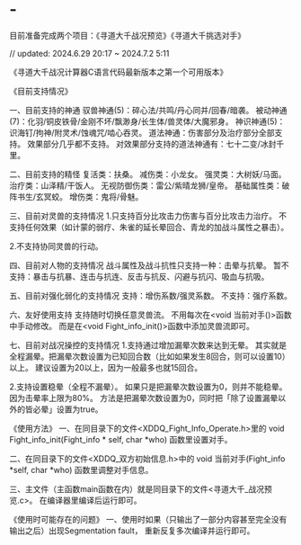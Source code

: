 # -
目前准备完成两个项目：《寻道大千战况预览》《寻道大千挑选对手》

// updated: 2024.6.29 20:17 ~ 2024.7.2 5:11

《寻道大千战况计算器C语言代码最新版本之第一个可用版本》


《目前支持情况》

一、目前支持的神通
驭兽神通(5)：碎心法/共鸣/丹心同并/回春/暗袭。
被动神通(7)：化羽/铜皮铁骨/金刚不坏/飘渺身/长生体/兽灵体/大魔邪身。
神识神通(5)：识海钉/拘神/附灵术/蚀魂咒/啮心吞灵。
道法神通：伤害部分及治疗部分全部支持。
效果部分几乎都不支持。
对效果部分支持的道法神通有：七十二变/冰封千里。


二、目前支持的精怪
复活类：扶桑。
减伤类：小龙女。
强灵类：大树妖/马面。
治疗类：山泽精/干饭人。
无视防御伤类：雷公/紫晴龙狮/皇帝。
基础属性类：破阵书生/玄冥蛟。
增伤类：鬼将/骨魅。


三、目前对灵兽的支持情况
1.只支持百分比攻击力伤害与百分比攻击力治疗。
不支持任何效果（如计蒙的弱疗、朱雀的延长晕回合、青龙的加战斗属性之暴击）。

2.不支持协同灵兽的行动。


四、目前对人物的支持情况
战斗属性及战斗抗性只支持一种：击晕与抗晕。
暂不支持：暴击与抗暴、连击与抗连、反击与抗反、闪避与抗闪、吸血与抗吸。


五、目前对强化弱化的支持情况
支持：增伤系数/强灵系数。
不支持：强疗系数。


六、友好使用支持
支持随时切换任意灵兽流。
不用每次在<void 当前对手()>函数中手动修改。
而是在<void Fight_info_init()>函数中添加灵兽流即可。



七、目前对战况操控的支持情况
1.支持通过增加漏晕次数来达到无晕。
其实就是全程漏晕。把漏晕次数设置为已知回合数（比如如果发生8回合，则可以设置10）以上。
建议设置为20以上，因为一般最多也就15回合。

2.支持设置稳晕（全程不漏晕）。
如果只是把漏晕次数设置为0，则并不能稳晕。因为击晕率上限为80%。
方法是把漏晕次数设置为0，同时把「除了设置漏晕以外的皆必晕」设置为true。



《使用方法》
一、在同目录下的文件<XDDQ_Fight_Info_Operate.h>里的
void Fight_info_init(Fight_info * self, char *who)
函数里设置对手。

二、在同目录下的文件<XDDQ_双方初始信息.h>中的
void 当前对手(Fight_info *self, char *who)
函数里调整对手信息。

三、主文件（主函数main函数在内）就是同目录下的文件<寻道大千_战况预览.c>。
在编译器里编译后运行即可。


《使用时可能存在的问题》
一、使用时如果（只输出了一部分内容甚至完全没有输出之后）出现Segmentation fault，
重新反复多次编译并运行即可。
